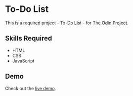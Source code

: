 # To-Do List
This is a required project - To-Do List - for [The Odin Project](https://www.theodinproject.com/).

## Skills Required
- HTML
- CSS
- JavaScript

## Demo
Check out the [live demo](https://sjdumas.github.io/to-do-list).

